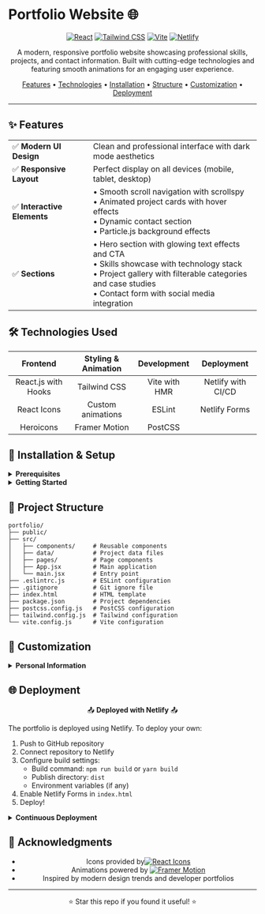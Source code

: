 # Portfolio Website 🌐

<div align="center">
  
[![React](https://img.shields.io/badge/React-20232A?style=for-the-badge&logo=react&logoColor=61DAFB)](https://reactjs.org/)
[![Tailwind CSS](https://img.shields.io/badge/Tailwind_CSS-38B2AC?style=for-the-badge&logo=tailwind-css&logoColor=white)](https://tailwindcss.com/)
[![Vite](https://img.shields.io/badge/Vite-B73BFE?style=for-the-badge&logo=vite&logoColor=FFD62E)](https://vitejs.dev/)
[![Netlify](https://img.shields.io/badge/Netlify-00C7B7?style=for-the-badge&logo=netlify&logoColor=white)](https://www.netlify.com/)

</div>

<p align="center">A modern, responsive portfolio website showcasing professional skills, projects, and contact information. Built with cutting-edge technologies and featuring smooth animations for an engaging user experience.</p>

<div align="center">

[Features](#-features) •
[Technologies](#%EF%B8%8F-technologies-used) •
[Installation](#-installation--setup) •
[Structure](#-project-structure) •
[Customization](#-customization) •
[Deployment](#-deployment)

</div>

---

## ✨ Features

<table>
  <tr>
    <td>✅ <b>Modern UI Design</b></td>
    <td>Clean and professional interface with dark mode aesthetics</td>
  </tr>
  <tr>
    <td>✅ <b>Responsive Layout</b></td>
    <td>Perfect display on all devices (mobile, tablet, desktop)</td>
  </tr>
  <tr>
    <td>✅ <b>Interactive Elements</b></td>
    <td>
      • Smooth scroll navigation with scrollspy<br>
      • Animated project cards with hover effects<br>
      • Dynamic contact section<br>
      • Particle.js background effects
    </td>
  </tr>
  <tr>
    <td>✅ <b>Sections</b></td>
    <td>
      • Hero section with glowing text effects and CTA<br>
      • Skills showcase with technology stack<br>
      • Project gallery with filterable categories and case studies<br>
      • Contact form with social media integration
    </td>
  </tr>
</table>

## 🛠️ Technologies Used

<div align="center">

| Frontend | Styling & Animation | Development | Deployment |
|:--------:|:------------------:|:-----------:|:----------:|
| React.js with Hooks | Tailwind CSS | Vite with HMR | Netlify with CI/CD |
| React Icons | Custom animations | ESLint | Netlify Forms |
| Heroicons | Framer Motion | PostCSS | |

</div>

## 🚀 Installation & Setup

<details>
<summary><b>Prerequisites</b></summary>
<br>
  
- Node.js (v16+)
- npm or yarn
</details>

<details>
<summary><b>Getting Started</b></summary>
<br>

1. Clone the repository:
   ```bash
   git clone https://github.com/Rida-Lad/portfolio.git
   cd portfolio
   ```

2. Install dependencies:
   ```bash
   npm install
   # or
   yarn install
   ```

3. Run development server:
   ```bash
   npm run dev
   # or
   yarn dev
   ```

4. Open your browser:
   ```
   http://localhost:5173
   ```
</details>

## 📁 Project Structure

```
portfolio/
├── public/
├── src/
│   ├── components/     # Reusable components
│   ├── data/           # Project data files
│   ├── pages/          # Page components
│   ├── App.jsx         # Main application
│   └── main.jsx        # Entry point
├── .eslintrc.js        # ESLint configuration
├── .gitignore          # Git ignore file
├── index.html          # HTML template
├── package.json        # Project dependencies
├── postcss.config.js   # PostCSS configuration
├── tailwind.config.js  # Tailwind configuration
└── vite.config.js      # Vite configuration
```

## 🎨 Customization

<details>
<summary><b>Personal Information</b></summary>
<br>
To personalize the portfolio with your own information:

1. Update project data in `/src/data/projects.js`:
   ```javascript
   export const projects = [
     {
       id: 1,
       title: "Project Name",
       description: "Project description goes here...",
       technologies: ["React", "Node.js", "MongoDB"],
       image: "/assets/images/project1.jpg",
       demoLink: "https://project-demo.com",
       githubLink: "https://github.com/yourusername/project",
       featured: true,
       category: "web",
     },
     // Add more projects...
   ];
   ```


2. Replace social links in `/src/components/sections/ContactSection.jsx`
</details>

## 🌐 Deployment

<div align="center">
  
📤 **Deployed with Netlify** 📤

</div>

The portfolio is deployed using Netlify. To deploy your own:

1. Push to GitHub repository
2. Connect repository to Netlify
3. Configure build settings:
   - Build command: `npm run build` or `yarn build`
   - Publish directory: `dist`
   - Environment variables (if any)
4. Enable Netlify Forms in `index.html`
5. Deploy!

<details>
<summary><b>Continuous Deployment</b></summary>
<br>

Enable automatic deployments by configuring Netlify to:
- Deploy preview branches
- Auto-publish on merge to main branch
- Run build checks before deployment
</details>



## 🙏 Acknowledgments

<div align="center">
  
- Icons provided by<a href="https://react-icons.github.io/react-icons/"><img src="https://img.shields.io/badge/-React_Icons-61DAFB?style=flat&logo=react&logoColor=black" alt="React Icons"></a> 
- Animations powered by  <a href="https://www.framer.com/motion/"><img src="https://img.shields.io/badge/-Framer_Motion-0055FF?style=flat&logo=framer&logoColor=white" alt="Framer Motion"></a>
- Inspired by modern design trends and developer portfolios

</div>

---

<div align="center">
  <p>⭐ Star this repo if you found it useful! ⭐</p>
</div>
